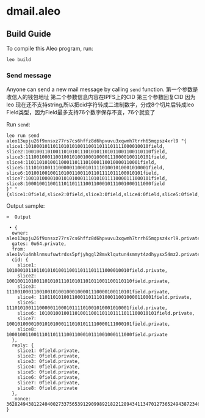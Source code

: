# dmail.aleo

## Build Guide

To compile this Aleo program, run:
```bash
leo build 
```

### Send message

Anyone can send a new mail message by calling `send` function.
第一个参数是收信人的钱包地址
第二个参数信息内容在IPFS上的CID
第三个参数回复CID
因为leo 现在还不支持string,所以把cid字符转成二进制数字，分成8个切片后转成leo Field类型，因为Field最多支持76个数字保存不变，76个就变了

Run `send`:

```
leo run send aleo13upju26f9xnsxz77rs7cs6hffz8d6hpvuvu3xqwmh7trrh65mqpsz4xrl9 "{ 
slice1:101000101101101010100110011011101111000010010field,
slice2:1001001101001101010111010101101011001100110110field,
slice3:1110010001100100101001000100001110000100110101field,
slice4:110110101001100011011101000110010000110001field,
slice5:111010100111000001100010111101001010001010001field,
slice6:1010010010011010011001101101111011100010101field,
slice7:1001010000100101010001110101011110000111000101field,
slice8:1000100110011101101111001100010111001000111000field
}" "{slice1:0field,slice2:0field,slice3:0field,slice4:0field,slice5:0field,slice6:0field,slice7:0field,slice8:0field}"
```

Output sample:

```
➡️  Output

 • {
  owner: aleo13upju26f9xnsxz77rs7cs6hffz8d6hpvuvu3xqwmh7trrh65mqpsz4xrl9.private,
  gates: 0u64.private,
  from: aleo1vlu4nhlnmsufuwtrdxs5pfjyhggl28mvklqutun4smmyt4zdhyysx54mz2.private,
  cid: {
    slice1: 101000101101101010100110011011101111000010010field.private,
    slice2: 1001001101001101010111010101101011001100110110field.private,
    slice3: 1110010001100100101001000100001110000100110101field.private,
    slice4: 110110101001100011011101000110010000110001field.private,
    slice5: 111010100111000001100010111101001010001010001field.private,
    slice6: 1010010010011010011001101101111011100010101field.private,
    slice7: 1001010000100101010001110101011110000111000101field.private,
    slice8: 1000100110011101101111001100010111001000111000field.private
  },
  reply: {
    slice1: 0field.private,
    slice2: 0field.private,
    slice3: 0field.private,
    slice4: 0field.private,
    slice5: 0field.private,
    slice6: 0field.private,
    slice7: 0field.private,
    slice8: 0field.private
  },
  _nonce: 3628249438122404002733756539129099892182212894341134701273652494387234665304group.public
}
```